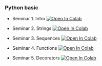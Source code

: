 ### Python basic

- Seminar 1. Intro
[![Open In Colab](https://colab.research.google.com/assets/colab-badge.svg)](https://colab.research.google.com/github/Podidiving/compds-python/blob/main/sem1-intro.ipynb)

- Seminar 2. Strings
[![Open In Colab](https://colab.research.google.com/assets/colab-badge.svg)](https://colab.research.google.com/github/Podidiving/compds-python/blob/main/sem2-strings.ipynb)

- Seminar 3. Sequences
[![Open In Colab](https://colab.research.google.com/assets/colab-badge.svg)](https://colab.research.google.com/github/Podidiving/compds-python/blob/main/sem3-sequences.ipynb)

- Seminar 4. Functions
[![Open In Colab](https://colab.research.google.com/assets/colab-badge.svg)](https://colab.research.google.com/github/Podidiving/compds-python/blob/main/sem4-functions.ipynb)

- Seminar 5. Decorators
[![Open In Colab](https://colab.research.google.com/assets/colab-badge.svg)](https://colab.research.google.com/github/Podidiving/compds-python/blob/main/sem5-decorators.ipynb)

